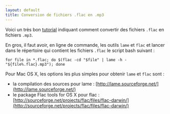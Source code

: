 ```yaml
---
layout: default
title: Conversion de fichiers .flac en .mp3
---
```


Voici un très bon [tutorial](http://www.linuxtutorialblog.com/post/solution-converting-flac-to-mp3) indiquant comment convertir des fichiers `.flac` en fichiers `.mp3`.

En gros, il faut avoir, en ligne de commande, les outils `lame` et `flac` et lancer dans le répertoire qui contient les fichiers `.flac` le script bash suivant :

```
for file in *.flac; do $(flac -cd "$file" | lame -h - "${file%.flac}.mp3"); done
```

Pour Mac OS X, les options les plus simples pour obtenir `lame` et `flac` sont :
* la compilation des sources pour lame : [http://lame.sourceforge.net/](http://lame.sourceforge.net/)
* le package Flac tools for OS X pour flac : [http://sourceforge.net/projects/flac/files/flac-darwin/](http://sourceforge.net/projects/flac/files/flac-darwin/)
